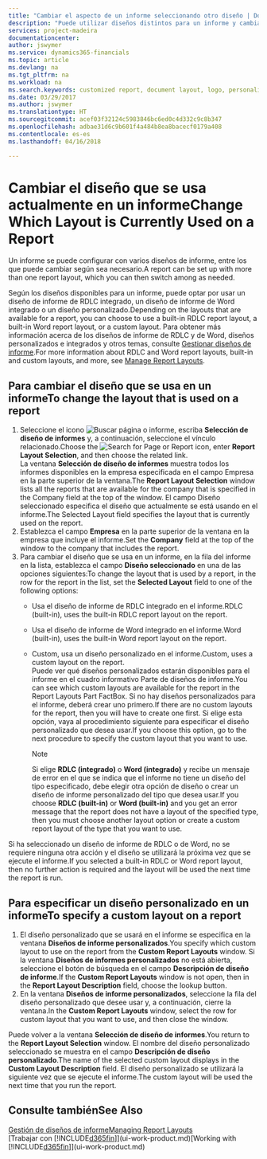 ```yaml
---
title: "Cambiar el aspecto de un informe seleccionando otro diseño | Documentos de Microsoft"
description: "Puede utilizar diseños distintos para un informe y cambiar de un diseño a otro para cambiar el aspecto de un informe."
services: project-madeira
documentationcenter: 
author: jswymer
ms.service: dynamics365-financials
ms.topic: article
ms.devlang: na
ms.tgt_pltfrm: na
ms.workload: na
ms.search.keywords: customized report, document layout, logo, personalize
ms.date: 03/29/2017
ms.author: jswymer
ms.translationtype: HT
ms.sourcegitcommit: acef03f32124c5983846bc6ed0c4d332c9c8b347
ms.openlocfilehash: adbae31d6c9b601f4a484b8ea8bacecf0179a408
ms.contentlocale: es-es
ms.lasthandoff: 04/16/2018

---
```

# <a name="change-which-layout-is-currently-used-on-a-report"></a><span data-ttu-id="ed60b-103">Cambiar el diseño que se usa actualmente en un informe</span><span class="sxs-lookup"><span data-stu-id="ed60b-103">Change Which Layout is Currently Used on a Report</span></span>
<span data-ttu-id="ed60b-104">Un informe se puede configurar con varios diseños de informe, entre los que puede cambiar según sea necesario.</span><span class="sxs-lookup"><span data-stu-id="ed60b-104">A report can be set up with more than one report layout, which you can then switch among as needed.</span></span>

<span data-ttu-id="ed60b-105">Según los diseños disponibles para un informe, puede optar por usar un diseño de informe de RDLC integrado, un diseño de informe de Word integrado o un diseño personalizado.</span><span class="sxs-lookup"><span data-stu-id="ed60b-105">Depending on the layouts that are available for a report, you can choose to use a built-in RDLC report layout, a built-in Word report layout, or a custom layout.</span></span> <span data-ttu-id="ed60b-106">Para obtener más información acerca de los diseños de informe de RDLC y de Word, diseños personalizados e integrados y otros temas, consulte [Gestionar diseños de informe](ui-manage-report-layouts.md).</span><span class="sxs-lookup"><span data-stu-id="ed60b-106">For more information about RDLC and Word report layouts, built-in and custom layouts, and more, see [Manage Report Layouts](ui-manage-report-layouts.md).</span></span>

## <a name="to-change-the-layout-that-is-used-on-a-report"></a><span data-ttu-id="ed60b-107">Para cambiar el diseño que se usa en un informe</span><span class="sxs-lookup"><span data-stu-id="ed60b-107">To change the layout that is used on a report</span></span>
1. <span data-ttu-id="ed60b-108">Seleccione el icono ![Buscar página o informe](media/ui-search/search_small.png "icono Buscar página o informe"), escriba **Selección de diseño de informes** y, a continuación, seleccione el vínculo relacionado.</span><span class="sxs-lookup"><span data-stu-id="ed60b-108">Choose the ![Search for Page or Report](media/ui-search/search_small.png "Search for Page or Report icon") icon, enter **Report Layout Selection**, and then choose the related link.</span></span>  
   <span data-ttu-id="ed60b-109">La ventana **Selección de diseño de informes** muestra todos los informes disponibles en la empresa especificada en el campo Empresa en la parte superior de la ventana.</span><span class="sxs-lookup"><span data-stu-id="ed60b-109">The **Report Layout Selection** window lists all the reports that are available for the company that is specified in the Company field at the top of the window.</span></span> <span data-ttu-id="ed60b-110">El campo Diseño seleccionado especifica el diseño que actualmente se está usando en el informe.</span><span class="sxs-lookup"><span data-stu-id="ed60b-110">The Selected Layout field specifies the layout that is currently used on the report.</span></span>
2. <span data-ttu-id="ed60b-111">Establezca el campo **Empresa** en la parte superior de la ventana en la empresa que incluye el informe.</span><span class="sxs-lookup"><span data-stu-id="ed60b-111">Set the **Company** field at the top of the window to the company that includes the report.</span></span>
3. <span data-ttu-id="ed60b-112">Para cambiar el diseño que se usa en un informe, en la fila del informe en la lista, establezca el campo **Diseño seleccionado** en una de las opciones siguientes:</span><span class="sxs-lookup"><span data-stu-id="ed60b-112">To change the layout that is used by a report, in the row for the report in the list, set the **Selected Layout** field to one of the following options:</span></span>
   * <span data-ttu-id="ed60b-113">Usa el diseño de informe de RDLC integrado en el informe.</span><span class="sxs-lookup"><span data-stu-id="ed60b-113">RDLC (built-in), uses the built-in RDLC report layout on the report.</span></span>
   * <span data-ttu-id="ed60b-114">Usa el diseño de informe de Word integrado en el informe.</span><span class="sxs-lookup"><span data-stu-id="ed60b-114">Word (built-in), uses the built-in Word report layout on the report.</span></span>
   * <span data-ttu-id="ed60b-115">Custom, usa un diseño personalizado en el informe.</span><span class="sxs-lookup"><span data-stu-id="ed60b-115">Custom, uses a custom layout on the report.</span></span>  
     <span data-ttu-id="ed60b-116">Puede ver qué diseños personalizados estarán disponibles para el informe en el cuadro informativo Parte de diseños de informe.</span><span class="sxs-lookup"><span data-stu-id="ed60b-116">You can see which custom layouts are available for the report in the Report Layouts Part FactBox.</span></span> <span data-ttu-id="ed60b-117">Si no hay diseños personalizados para el informe, deberá crear uno primero.</span><span class="sxs-lookup"><span data-stu-id="ed60b-117">If there are no custom layouts for the report, then you will have to create one first.</span></span> <span data-ttu-id="ed60b-118">Si elige esta opción, vaya al procedimiento siguiente para especificar el diseño personalizado que desea usar.</span><span class="sxs-lookup"><span data-stu-id="ed60b-118">If you choose this option, go to the next procedure to specify the custom layout that you want to use.</span></span>

     > [!NOTE]  
     >   <span data-ttu-id="ed60b-119">Si elige **RDLC (integrado)** o **Word (integrado)** y recibe un mensaje de error en el que se indica que el informe no tiene un diseño del tipo especificado, debe elegir otra opción de diseño o crear un diseño de informe personalizado del tipo que desea usar.</span><span class="sxs-lookup"><span data-stu-id="ed60b-119">If you choose **RDLC (built-in)** or **Word (built-in)** and you get an error message that the report does not have a layout of the specified type, then you must choose another layout option or create a custom report layout of the type that you want to use.</span></span>

<span data-ttu-id="ed60b-120">Si ha seleccionado un diseño de informe de RDLC o de Word, no se requiere ninguna otra acción y el diseño se utilizará la próxima vez que se ejecute el informe.</span><span class="sxs-lookup"><span data-stu-id="ed60b-120">If you selected a built-in RDLC or Word report layout, then no further action is required and the layout will be used the next time the report is run.</span></span>

## <a name="to-specify-a-custom-layout-on-a-report"></a><span data-ttu-id="ed60b-121">Para especificar un diseño personalizado en un informe</span><span class="sxs-lookup"><span data-stu-id="ed60b-121">To specify a custom layout on a report</span></span>
1. <span data-ttu-id="ed60b-122">El diseño personalizado que se usará en el informe se especifica en la ventana **Diseños de informe personalizados**.</span><span class="sxs-lookup"><span data-stu-id="ed60b-122">You specify which custom layout to use on the report from the **Custom Report Layouts** window.</span></span> <span data-ttu-id="ed60b-123">Si la ventana **Diseños de informes personalizados** no está abierta, seleccione el botón de búsqueda en el campo **Descripción de diseño de informe**.</span><span class="sxs-lookup"><span data-stu-id="ed60b-123">If the **Custom Report Layouts** window is not open, then in the **Report Layout Description** field, choose the lookup button.</span></span>
2. <span data-ttu-id="ed60b-124">En la ventana **Diseños de informe personalizados**, seleccione la fila del diseño personalizado que desee usar y, a continuación, cierre la ventana.</span><span class="sxs-lookup"><span data-stu-id="ed60b-124">In the **Custom Report Layouts** window, select the row for custom layout that you want to use, and then close the window.</span></span>

<span data-ttu-id="ed60b-125">Puede volver a la ventana **Selección de diseño de informes**.</span><span class="sxs-lookup"><span data-stu-id="ed60b-125">You return to the **Report Layout Selection** window.</span></span> <span data-ttu-id="ed60b-126">El nombre del diseño personalizado seleccionado se muestra en el campo **Descripción de diseño personalizado**.</span><span class="sxs-lookup"><span data-stu-id="ed60b-126">The name of the selected custom layout displays in the **Custom Layout Description** field.</span></span> <span data-ttu-id="ed60b-127">El diseño personalizado se utilizará la siguiente vez que se ejecute el informe.</span><span class="sxs-lookup"><span data-stu-id="ed60b-127">The custom layout will be used the next time that you run the report.</span></span>

## <a name="see-also"></a><span data-ttu-id="ed60b-128">Consulte también</span><span class="sxs-lookup"><span data-stu-id="ed60b-128">See Also</span></span>
[<span data-ttu-id="ed60b-129">Gestión de diseños de informe</span><span class="sxs-lookup"><span data-stu-id="ed60b-129">Managing Report Layouts</span></span>](ui-manage-report-layouts.md)  
<span data-ttu-id="ed60b-130">[Trabajar con [!INCLUDE[d365fin](includes/d365fin_md.md)]](ui-work-product.md)</span><span class="sxs-lookup"><span data-stu-id="ed60b-130">[Working with [!INCLUDE[d365fin](includes/d365fin_md.md)]](ui-work-product.md)</span></span>


